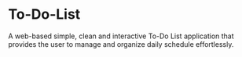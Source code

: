 # To-Do-List
A web-based simple, clean and interactive To-Do List application that provides the user to manage and organize daily schedule effortlessly. 
